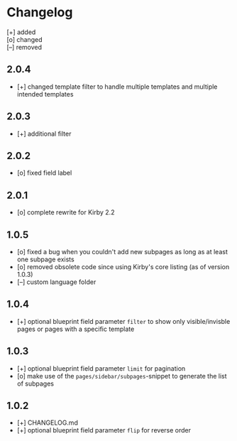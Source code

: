 # Changelog

[+] added  
[o] changed  
[–] removed  

## 2.0.4
+ [+] changed template filter to handle multiple templates and multiple intended templates

## 2.0.3
+ [+] additional filter 

## 2.0.2
+ [o] fixed field label

## 2.0.1
+ [o] complete rewrite for Kirby 2.2


## 1.0.5
+ [o] fixed a bug when you couldn't add new subpages as long as at least one subpage exists
+ [o] removed obsolete code since using Kirby's core listing (as of version 1.0.3)
+ [–] custom language folder

## 1.0.4
+ [+] optional blueprint field parameter `filter` to show only visible/invisble pages or pages with a specific template

## 1.0.3
+ [+] optional blueprint field parameter `limit` for pagination
+ [o] make use of the `pages/sidebar/subpages`-snippet to generate the list of subpages

## 1.0.2
+ [+] CHANGELOG.md
+ [+] optional blueprint field parameter `flip` for reverse order